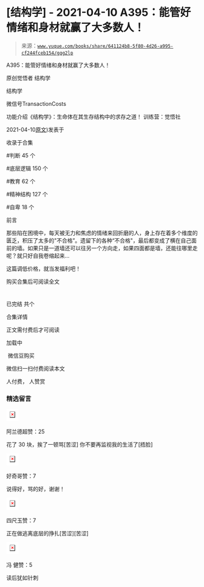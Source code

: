 # [结构学] - 2021-04-10 A395：能管好情绪和身材就赢了大多数人！

> 来源：[`www.yuque.com/books/share/641124b8-5f80-4d26-a995-cf244fceb154/gqg2lp`](https://www.yuque.com/books/share/641124b8-5f80-4d26-a995-cf244fceb154/gqg2lp)



A395：能管好情绪和身材就赢了大多数人！ 

原创觉悟者 结构学 

结构学 

微信号TransactionCosts 

功能介绍《结构学》：生命体在其生存结构中的求存之道！ 训练营：觉悟社 

2021-04-10[原文](https://mp.weixin.qq.com/s?__biz=MzIzMDYwOTM0Mg==&mid=2247485513&idx=1&sn=1d5d250c1e4db7d1b6d3072e559b4426&chksm=e8b19098dfc6198e415af60c0ba7dfa61e698a502a658c26205b2289bbd2e33502a77154c9a8#rd))发表于 

收录于合集 

#判断 45 个 

#底层逻辑 150 个 

#教育 62 个 

#精神结构 127 个 

#自卑 18 个 

前言 

那些陷在困境中，每天被无力和焦虑的情绪来回折磨的人，身上存在着多个维度的匮乏，积压了太多的"不合格”。遗留下的各种“不合格"，最后都变成了横在自己面前的墙。如果只是一道墙还可以往另一个方向走，如果四面都是墙，还能往哪里走呢？就只好自我卷缩起来… 

这篇调低价格，就当发福利吧！ 

购买合集后可阅读全文 

# 

已完结 共个 

合集详情 

正文需付费后才可阅读 

加载中 

 微信豆购买 

微信扫一扫付费阅读本文 

人付费， 人赞赏 

### 精选留言 

![](img/11fda37369e88b97a876ed825345ba62.png)  

阿兰德超赞：25 

花了 30 块，挨了一顿骂[苦涩] 你不要再监视我的生活了[捂脸] 

![](img/c166575be34f6c67e9d2e5dcffd9646c.png)  

好奇哥赞：7 

说得好，骂的好，谢谢！ 

![](img/a2ad73b5acd7f2616aba1ed38d1c4aa9.png)  

四尺玉赞：7 

正在做逃离底层的挣扎[苦涩][苦涩] 

![](img/663624ed910d1ef448419dddcfdf2937.png)  

冯 健赞：5 

读后犹如针刺